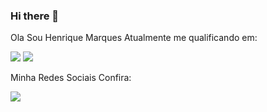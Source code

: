 ### Hi there 👋

Ola Sou Henrique Marques Atualmente me qualificando em:


<img src="https://img.shields.io/badge/HTML-239120?style=for-the-badge&logo=html5&logoColor=white">
<img src="https://img.shields.io/badge/CSS-239120?&style=for-the-badge&logo=css3&logoColor=white">

Minha Redes Sociais Confira:

<a href="https://www.facebook.com/henrique.marques.16121" target="_blank" ><img src="https://img.shields.io/badge/Facebook-1877F2?style=for-the-badge&logo=facebook&logoColor=white"></a>
